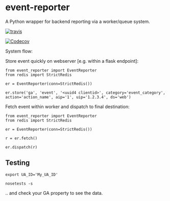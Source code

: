 event-reporter
===========================

A Python wrapper for backend reporting via a worker/queue system.


[![travis](https://travis-ci.com/e271828-/event-reporter.svg?branch=master)](https://travis-ci.com/e271828-/event-reporter)

[![Codecov](http://codecov.io/github/e271828-/event-reporter/coverage.svg?branch=master)](http://codecov.io/github/e271828-/event-reporter?branch=master)


System flow:

Store event quickly on webserver [e.g. within a flask endpoint]:
```
from event_reporter import EventReporter
from redis import StrictRedis

er = EventReporter(conn=StrictRedis())

er.store('ga', 'event', '<uuid4 clientid>', category='event_category', action='action_name', aip='1', uip='1.2.3.4', ds='web')
```

Fetch event within worker and dispatch to final destination:
```
from event_reporter import EventReporter
from redis import StrictRedis

er = EventReporter(conn=StrictRedis())

r = er.fetch()

er.dispatch(r)
```

## Testing
```
export UA_ID='My_UA_ID'

nosetests -s
```

.. and check your GA property to see the data.
